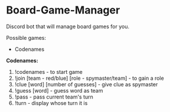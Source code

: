 # Board-Game-Manager
Discord bot that will manage board games for you.

Possible games:
* Codenames

**Codenames:**
1. !codenames - to start game
2. !join [team - red/blue] [role - spymaster/team] - to gain a role
3. !clue [word] [number of guesses] - give clue as spymaster
4. !guess [word] - guess word as team
5. !pass - pass current team's turn
6. !turn - display whose turn it is
